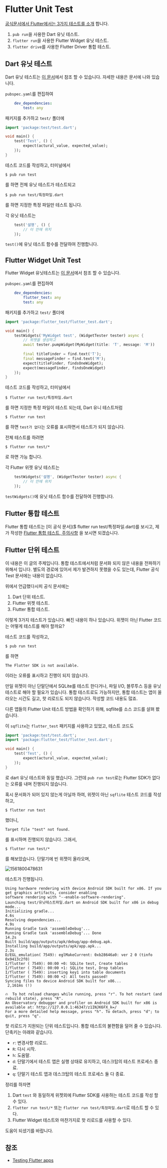 # Flutter Unit Test

[공식문서에서 Flutter에서는 3가지 테스트를 소개](https://flutter.dev/docs/testing) 합니다.

1. `pub run`을 사용한 Dart 유닛 테스트.
2. `flutter run`을 사용한 Flutter Widget 유닛 테스트.
3. `flutter drive`를 사용한 Flutter Driver 통합 테스트.

## Dart 유닛 테스트

Dart 유닛 테스트는 [이 문서](https://flutter.dev/docs/cookbook/testing/unit/introduction)에서 참조 할 수 있습니다. 자세한 내용은 문서에 나와 있습니다.

`pubspec.yaml`를 편집하여

```yaml
    dev_dependencies:
        test: any
```

패키지를 추가하고 `test/` 폴더에 

```dart
import 'package:test/test.dart';

void main() {
 	test('Test', () {
   		expect(actural_value, expected_value);
 	});
}
```

테스트 코드를 작성하고, 터미널에서

```
$ pub run test
```

를 하면 전체 유닛 테스트가 테스트되고

```
$ pub run test/특정파일.dart
```

를 하면 지정한 특정 파일만 테스트 됩니다.

각 유닛 테스트는 

```dart
 	test('설명', () {
        // 이 안에 위치
 	});
```

`test()`에 유닛 테스트 함수를 전달하여 진행합니다.

## Flutter Widget Unit Test

Flutter Widget 유닛테스트는 [이 문서](https://flutter.dev/docs/cookbook/testing/widget/introduction)에서 참조 할 수 있습니다.

`pubspec.yaml`를 편집하여

```yaml
    dev_dependencies:
        flutter_test: any
        test: any
```

패키지를 추가하고 `test/` 폴더에 

```dart
import 'package:flutter_test/flutter_test.dart';

void main() {
 	testWidgets('MyWidget test', (WidgetTester tester) async {
		// 위젯을 생성하고
		await tester.pumpWidget(MyWidget(title: 'T', message: 'M'))
          
		final titleFinder = find.text('T');
		final messageFinder = find.text('M'); 
		expect(titleFinder, findsOneWidget);
		expect(messageFinder, findsOneWidget)        
  	});
}
```

테스트 코드를 작성하고, 터미널에서

```
$ flutter run test/특정파일.dart
```

를 하면 지정한 특정 파일이 테스트 되는데, Dart 유니 테스트처럼

```
$ flutter run test
```

를 하면 `test가 없다`는 오류를 표시하면서 테스트가 되지 않습니다. 

전체 테스트를 하려면

```
$ flutter run test/*
```

로 하면 가능 합니다.

각 Flutter 위젯 유닛 테스트는 

```dart
 	testWidgets('설명', (WidgetTester tester) async {
        // 이 안에 위치
 	});
```

`testWidgets()`에 유닛 테스트 함수를 전달하여 진행합니다.

## Flutter 통합 테스트

Flutter 통합 테스트는 [이 공식 문서]($ flutter run test/특정파일.dart)를 보시고, 제가 작성한 [Flutter 통합 테스트, 주의사항](integrated_test.md) 을 보시면 되겠습니다.

## Flutter 단위 테스트

이 내용은 이 글의 주제입니다. 통합 테스트에서처럼 문서화 되지 않은 내용을 전파하기 위해서 입니다. 별도의 경로에 있어서 제가 발견하지 못했을 수도 있는데, Flutter 공식 Test 문서에는 내용이 없습니다.

위에서 언급했다시피 공식 문서에는 

1. Dart 단위 테스트.
2. Flutter 위젯 테스트.
3. Flutter 통합 테스트.

이렇게 3가지 테스트가 있습니다. 빠진 내용이 하나 있습니다. 위젯이 아닌 Flutter 코드는 어떻게 테스트를 해야 할까요?

테스트 코드를 작성하고,

```
$ pub run test
```

를 하면 

```
The Flutter SDK is not available.
```

이라는 오류를 표시하고 진행이 되지 않습니다.

만일 위젯이 아닌 단말단에서 SQLite를 테스트 한다거나, 파일 I/O, 블루투스 등을 유닛 테스트로 해야 할 필요가 있습니다. 통합 테스트로도 가능하지만, 통합 테스트는 앱이 올라오는 시간도 길고, 핫 리로드도 되지 않습니다. 작성할 코드 내용도 많죠.

다른 앱들의 Flutter Unit 테스트 방법을 확인하기 위해, sqflite를 소스 코드를 살펴 봤습니다.

이 `sqflite`는 `flutter_test` 패키지를 사용하고 있었고, 테스트 코드도 

```dart
import 'package:test/test.dart';
import 'package:flutter_test/flutter_test.dart';

void main() {
 	test('Test', () {
   		expect(actural_value, expected_value);
 	});
}
```

로 dart 유닛 테스트와 동일 했습니다. 그런데 `pub run test`로는 Flutter SDK가 없다는 오류를 내며 진행되지 않습니다.

혹시 문서화가 되어 있지 않는게 아닐까 하여, 위젯이 아닌 `sqflite` 테스트 코드를 작성하고,

```
$ flutter run test
```

했더니,

```
Target file "test" not found.
```

를 표시하며 진행되지 않습니다. 그래서,

```
$ flutter run test/*
```

를 해보았습니다. 단말기에 빈 위젯이 올라오며,

![1561800478631](/home/booil/.config/Typora/typora-user-images/1561800478631.png)

테스트가 진행됩니다.

```
Using hardware rendering with device Android SDK built for x86. If you get graphics artifacts, consider enabling
software rendering with "--enable-software-rendering".
Launching test/유닛테스트파일.dart on Android SDK built for x86 in debug mode...
Initializing gradle...                                              4.6s
Resolving dependencies...                                           4.9s
Running Gradle task 'assembleDebug'...                                  
Running Gradle task 'assembleDebug'... Done                        14.2s
Built build/app/outputs/apk/debug/app-debug.apk.
Installing build/app/outputs/apk/app.apk...                         2.3s
D/EGL_emulation( 7549): eglMakeCurrent: 0xb28646a0: ver 2 0 (tinfo 0x9413c2f0)
I/flutter ( 7549): 00:00 +0: SQLite test, Create tables
I/flutter ( 7549): 00:00 +1: SQLite test, Drop tables
I/flutter ( 7549): inserting key1 into table documents                  
I/flutter ( 7549): 00:00 +2: All tests passed!                          
Syncing files to device Android SDK built for x86...                    
 2,161ms (!)                                       

🔥  To hot reload changes while running, press "r". To hot restart (and rebuild state), press "R".
An Observatory debugger and profiler on Android SDK built for x86 is available at: http://127.0.0.1:46347/z1INJK6FX_k=/
For a more detailed help message, press "h". To detach, press "d"; to quit, press "q".
```

핫 리로드가 지원되는 단위 테스트입니다. 통합 테스트의 불편함을 덜어 줄 수 있습니다. 단축키는 아래와 같습니다.

- `r`: 변경사항 리로드.
- `R`: 다시 시작.
- `h`: 도움말.
- `d`: 단말기에서 테스트 앱은 실행 상태로 유지하고, 데스크탑의 테스트 프로세스  종료.
- `q`: 단말기 테스트 앱과 데스크탑의 테스트 프로세스 둘 다 종료.

정리를 하자면

1. Dart `test`  와 동일하게 위젯외에 Flutter SDK를 사용하는 테스트 코드를 작성 할 수 있다.
2. `flutter run test/*` 또는 `flutter run test/특정파일.dart`로 테스트 할 수 있다.
3. Flutter Widget 테스트와 마찬가지로 핫 리로드를 사용할 수 있다.

도움이 되셨기를 바랍니다.

## 참조

- [Testing Flutter apps](https://flutter.dev/docs/testing)

